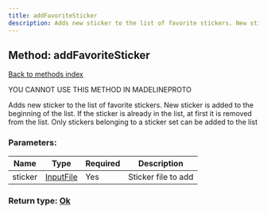 ```yaml
---
title: addFavoriteSticker
description: Adds new sticker to the list of favorite stickers. New sticker is added to the beginning of the list. If the sticker is already in the list, at first it is removed from the list. Only stickers belonging to a sticker set can be added to the list
---
```

## Method: addFavoriteSticker  
[Back to methods index](index.md)


YOU CANNOT USE THIS METHOD IN MADELINEPROTO


Adds new sticker to the list of favorite stickers. New sticker is added to the beginning of the list. If the sticker is already in the list, at first it is removed from the list. Only stickers belonging to a sticker set can be added to the list

### Parameters:

| Name     |    Type       | Required | Description |
|----------|---------------|----------|-------------|
|sticker|[InputFile](../types/InputFile.md) | Yes|Sticker file to add|


### Return type: [Ok](../types/Ok.md)

